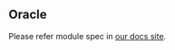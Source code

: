 ## Oracle

Please refer module spec in [our docs site](https://docs.terra.money/docs/develop/module-specifications/spec-wasm.html).
